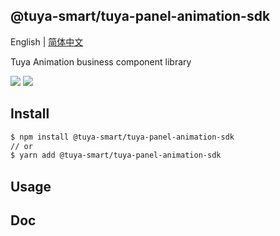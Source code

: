 ## @tuya-smart/tuya-panel-animation-sdk

English | [简体中文](./README-zh_CN.md)

Tuya Animation business component library

[![](https://img.shields.io/npm/v/@tuya-smart/tuya-panel-animation-sdk/latest.svg)](https://www.npmjs.com/package/@tuya-smart/tuya-panel-animation-sdk)
[![](https://codecov.io/gh/tuya/tuya-panel-sdk/branch/animation/graph/badge.svg)](https://codecov.io/gh/tuya/tuya-panel-sdk/branches/animation)

## Install

```sh
$ npm install @tuya-smart/tuya-panel-animation-sdk
// or
$ yarn add @tuya-smart/tuya-panel-animation-sdk
```

## Usage

## Doc
